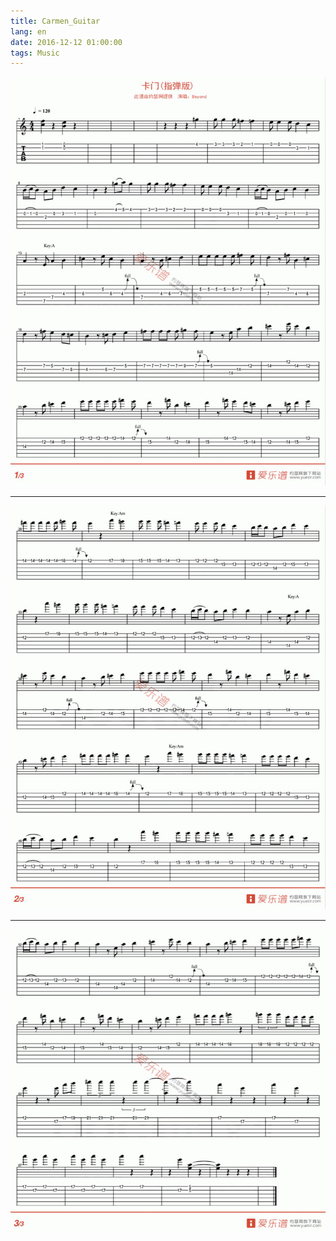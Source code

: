 ```yaml
---
title: Carmen_Guitar
lang: en
date: 2016-12-12 01:00:00
tags: Music
---
```


![pic](/image/Music/Carmen/Carmen_1.jpg)  

--------------------------------

![pic](/image/Music/Carmen/Carmen_2.jpg)  

--------------------------------

![pic](/image/Music/Carmen/Carmen_3.jpg)   

